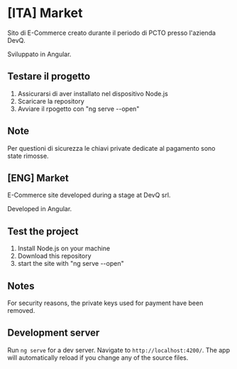 # [ITA] Market
Sito di E-Commerce creato durante il periodo di PCTO presso l'azienda DevQ.

Sviluppato in Angular.

## Testare il progetto
1. Assicurarsi di aver installato nel dispositivo Node.js
2. Scaricare la repository
5. Avviare il rpogetto con "ng serve --open"

## Note
Per questioni di sicurezza le chiavi private dedicate al pagamento sono state rimosse.

## [ENG] Market
E-Commerce site developed during a stage at DevQ srl.

Developed in Angular.

## Test the project
1. Install Node.js on your machine
2. Download this repository
5. start the site with "ng serve --open"

## Notes
For security reasons, the private keys used for payment have been removed.

## Development server

Run `ng serve` for a dev server. Navigate to `http://localhost:4200/`. The app will automatically reload if you change any of the source files.
